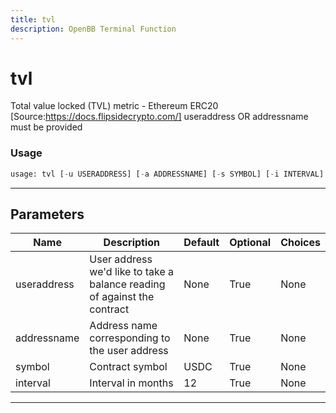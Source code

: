 ```yaml
---
title: tvl
description: OpenBB Terminal Function
---
```


# tvl

Total value locked (TVL) metric - Ethereum ERC20 [Source:https://docs.flipsidecrypto.com/] useraddress OR addressname must be provided

### Usage 
```python
usage: tvl [-u USERADDRESS] [-a ADDRESSNAME] [-s SYMBOL] [-i INTERVAL]
```
---
## Parameters

| Name | Description | Default | Optional | Choices |
| ---- | ----------- | ------- | -------- | ------- |
| useraddress | User address we'd like to take a balance reading of against the contract | None | True | None |
| addressname | Address name corresponding to the user address | None | True | None |
| symbol | Contract symbol | USDC | True | None |
| interval | Interval in months | 12 | True | None |
---
